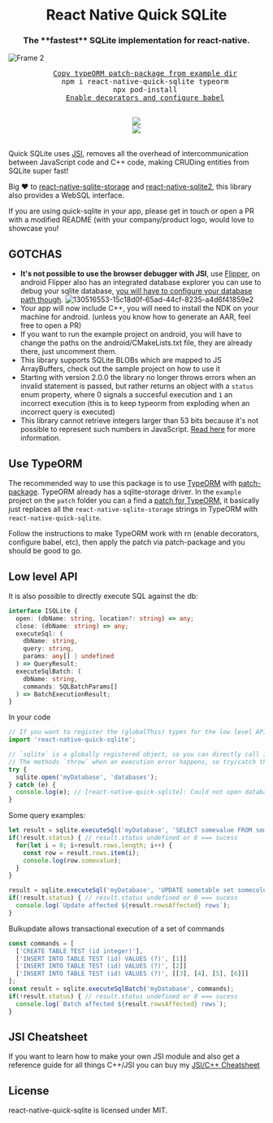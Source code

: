 <h1 align="center">React Native Quick SQLite</h1>

<h3 align="center">The **fastest** SQLite implementation for react-native.</h3>

![Frame 2](https://user-images.githubusercontent.com/1634213/127499575-aed1d0e2-8a93-42ab-917e-badaab8916f6.png)

<div align="center">
  <pre align="center">
    <a href="https://github.com/ospfranco/react-native-quick-sqlite/blob/main/example/patches/typeorm%2B0.2.31.patch">Copy typeORM patch-package from example dir</a>
    npm i react-native-quick-sqlite typeorm
    npx pod-install
    <a href="https://dev.to/vinipachecov/setup-typeorm-with-react-native-50c4">Enable decorators and configure babel</a>
  </pre>
  <a align="center" href="https://github.com/ospfranco?tab=followers">
    <img src="https://img.shields.io/github/followers/ospfranco?label=Follow%20%40ospfranco&style=social" />
  </a>
  <br />
  <a align="center" href="https://twitter.com/ospfranco">
    <img src="https://img.shields.io/twitter/follow/ospfranco?label=Follow%20%40ospfranco&style=social" />
  </a>
</div>
<br />

Quick SQLite uses [JSI](https://formidable.com/blog/2019/jsi-jsc-part-2), removes all the overhead of intercommunication between JavaScript code and C++ code, making CRUDing entities from SQLite super fast!

Big ❤️ to [react-native-sqlite-storage](https://github.com/andpor/react-native-sqlite-storage) and [react-native-sqlite2](https://github.com/craftzdog/react-native-sqlite-2), this library also provides a WebSQL interface.

If you are using quick-sqlite in your app, please get in touch or open a PR with a modified README (with your company/product logo, would love to showcase you!

## GOTCHAS

- **It's not possible to use the browser debugger with JSI**, use [Flipper](https://github.com/facebook/flipper), on android Flipper also has an integrated database explorer you can use to debug your sqlite database, [you will have to configure your database path though](https://fbflipper.com/docs/setup/plugins/databases/).
  ![130516553-15c18d0f-65ad-44cf-8235-a4d6f41859e2](https://user-images.githubusercontent.com/1634213/130755919-7539d3dd-7d30-4234-9965-bfef2450ab0a.png)
- Your app will now include C++, you will need to install the NDK on your machine for android. (unless you know how to generate an AAR, feel free to open a PR)
- If you want to run the example project on android, you will have to change the paths on the android/CMakeLists.txt file, they are already there, just uncomment them.
- This library supports SQLite BLOBs which are mapped to JS ArrayBuffers, check out the sample project on how to use it
- Starting with version 2.0.0 the library no longer throws errors when an invalid statement is passed, but rather returns an object with a `status` enum property, where 0 signals a succesful execution and `1` an incorrect execution (this is to keep typeorm from exploding when an incorrect query is executed)
- This library cannot retrieve integers larger than 53 bits because it's not possible to represent such numbers in JavaScript. [Read here](https://github.com/ospfranco/react-native-quick-sqlite/issues/16#issuecomment-1018412991) for more information. 

## Use TypeORM

The recommended way to use this package is to use [TypeORM](https://github.com/typeorm/typeorm) with [patch-package](https://github.com/ds300/patch-package). TypeORM already has a sqlite-storage driver. In the `example` project on the `patch` folder you can a find a [patch for TypeORM](https://github.com/ospfranco/react-native-quick-sqlite/blob/main/example/patches/typeorm%2B0.2.31.patch), it basically just replaces all the `react-native-sqlite-storage` strings in TypeORM with `react-native-quick-sqlite`.

Follow the instructions to make TypeORM work with rn (enable decorators, configure babel, etc), then apply the patch via patch-package and you should be good to go.

## Low level API

It is also possible to directly execute SQL against the db:

```typescript
interface ISQLite {
  open: (dbName: string, location?: string) => any;
  close: (dbName: string) => any;
  executeSql: (
    dbName: string,
    query: string,
    params: any[] | undefined
  ) => QueryResult;
  executeSqlBatch: (
    dbName: string,
    commands: SQLBatchParams[]
  ) => BatchExecutionResult;
}
```

In your code

```typescript
// If you want to register the (globalThis) types for the low level API do an empty import
import 'react-native-quick-sqlite';

// `sqlite` is a globally registered object, so you can directly call it from anywhere in your javascript
// The methods `throw` when an execution error happens, so try/catch them
try {
  sqlite.open('myDatabase', 'databases');
} catch (e) {
  console.log(e); // [react-native-quick-sqlite]: Could not open database file: ERR XXX
}
```

Some query examples:
```typescript
let result = sqlite.executeSql('myDatabase', 'SELECT somevalue FROM sometable');
if(!result.status) { // result.status undefined or 0 === sucess
  for(let i = 0; i<result.rows.length; i++) {
    const row = result.rows.item(i);
    console.log(row.somevalue);
  }
}

result = sqlite.executeSql('myDatabase', 'UPDATE sometable set somecolumn = ? where somekey = ?', [0, 1]);
if(!result.status) { // result.status undefined or 0 === sucess
  console.log(`Update affected ${result.rowsAffected} rows`);
}
```

Bulkupdate allows transactional execution of a set of commands
```typescript
const commands = [
  ['CREATE TABLE TEST (id integer)'],
  ['INSERT INTO TABLE TEST (id) VALUES (?)', [1]]
  ['INSERT INTO TABLE TEST (id) VALUES (?)', [2]]
  ['INSERT INTO TABLE TEST (id) VALUES (?)', [[3], [4], [5], [6]]]
];
const result = sqlite.executeSqlBatch('myDatabase', commands);
if(!result.status) { // result.status undefined or 0 === sucess
  console.log(`Batch affected ${result.rowsAffected} rows`);
}
```

## JSI Cheatsheet

If you want to learn how to make your own JSI module and also get a reference guide for all things C++/JSI you can buy my [JSI/C++ Cheatsheet](http://ospfranco.gumroad.com/l/IeeIvl)

## License

react-native-quick-sqlite is licensed under MIT.
